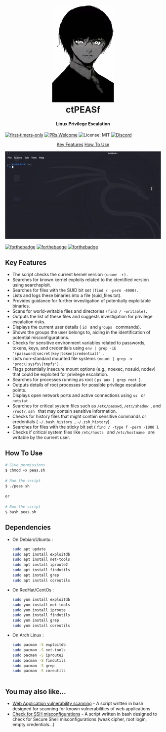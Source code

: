
<h1 align="center">
  <br>
  <img src=https://raw.githubusercontent.com/tlsbollei/peas/refs/heads/main/assets/kaneki.jpg alt="Linux Peas" width="200"></a>
  <br>
  ctPEASf
  <br>
</h1>

<h4 align="center">Linux Privilege Escalation <a href="http://electron.atom.io" target="_blank"></a></h4>

[![first-timers-only](https://img.shields.io/badge/first--timers--only-friendly-blue.svg?style=flat-square)](https://www.firsttimersonly.com/)
[![PRs Welcome](https://img.shields.io/badge/PRs-welcome-brightgreen.svg?style=flat-square)](https://makeapullrequest.com)
![License: MIT](https://img.shields.io/badge/License-MIT-yellow.svg?style=flat-square)
[![Discord](https://img.shields.io/badge/Discord-7289DA?style=flat-square&logo=discord&logoColor=white)](https://discord.gg/MqqPYJ2s)


<p align="center">
  <a href="#key-features">Key Features</a> 
  <a href="#how-to-use">How To Use</a> 



![screenshot](https://raw.githubusercontent.com/tlsbollei/peas/refs/heads/main/assets/peas.gif)

[![forthebadge](https://forthebadge.com/images/featured/featured-built-with-love.svg)](https://forthebadge.com)
[![forthebadge](https://forthebadge.com/images/featured/featured-gluten-free.svg)](https://forthebadge.com)
[![forthebadge](https://forthebadge.com/images/featured/featured-oooo-kill-em.svg)](https://forthebadge.com)
## Key Features

* The script checks the current kernel version ```(uname -r).```
* Searches for known kernel exploits related to the identified version using searchsploit.
* Searches for files with the SUID bit set ```(find / -perm -4000).```
* Lists and logs these binaries into a file (suid_files.txt).
* Provides guidance for further investigation of potentially exploitable binaries.
* Scans for world-writable files and directories ```(find / -writable).```
* Outputs the list of these files and suggests investigation for privilege escalation risks.
* Displays the current user details  ( ```id ``` and  ```groups ``` commands).
* Shows the groups the user belongs to, aiding in the identification of potential misconfigurations.
* Checks for sensitive environment variables related to passwords, tokens, keys, and credentials using  ```env | grep -iE '(password|secret|key|token|credential)' ```.
* Lists non-standard mounted file systems  ```(mount | grep -v 'proc\|sysfs\|tmpfs') ```.
* Flags potentially insecure mount options (e.g., noexec, nosuid, nodev) that could be exploited for privilege escalation.
* Searches for processes running as root   ( ```ps aux | grep root ```).
* Outputs details of root processes for possible privilege escalation points.
* Displays open network ports and active connections using  ```ss ``` or  ```netstat ```.
* Searches for critical system files such as ``` /etc/passwd ```,  ```/etc/shadow ```, and ```/root/.ssh ``` that may contain sensitive information. 
* Checks for history files that might contain sensitive commands or credentials ( ```~/.bash_history ```, ``` ~/.zsh_history ```).
* Searches for files with the sticky bit set ( ```find / -type f -perm -1000 ```).
* Checks if critical system files like  ```/etc/hosts ``` and  ```/etc/hostname ``` are writable by the current user.


## How To Use



```bash
# Give permissions
$ chmod +x peas.sh

# Run the script
$ ./peas.sh

or

# Run the script
$ bash peas.sh
```

## Dependencies


* On Debian/Ubuntu :
  ```bash
  sudo apt update
  sudo apt install exploitdb
  sudo apt install net-tools
  sudo apt install iproute2
  sudo apt install findutils
  sudo apt install grep
  sudo apt install coreutils


  ```
* On RedHat/CentOs :
  ```bash
  sudo yum install exploitdb
  sudo yum install net-tools
  sudo yum install iproute
  sudo yum install findutils
  sudo yum install grep
  sudo yum install coreutils

  ```
* On Arch Linux :
  ```bash
  sudo pacman -S exploitdb
  sudo pacman -S net-tools
  sudo pacman -S iproute2
  sudo pacman -S findutils
  sudo pacman -S grep
  sudo pacman -S coreutils



  ```
  








## You may also like...

- [Web Application vulnerability scanning](https://github.com/tlsbollei/webapp-vulnscan-tool) - A script written in bash designed for scanning for known vulnerabilities of web applications
- [Check for SSH misconfigurations](https://github.com/tlsbollei/buniatko) - A script written in bash designed to check for Secure Shell misconfigurations (weak cipher, root login, empty credentials...)



